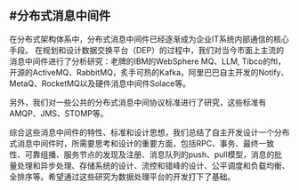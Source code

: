 #分布式消息中间件
---

在分布式架构体系中，分布式消息中间件已经逐渐成为企业IT系统内部通信的核心手段。
在规划和设计数据交换平台（DEP）的过程中，我们对当今市面上主流的消息中间件进行了分析研究：老牌的IBM的WebSphere MQ、LLM, Tibco的ftl，开源的ActiveMQ、RabbitMQ，炙手可热的Kafka，阿里巴巴自主开发的Notify、MetaQ、RocketMQ以及硬件消息中间件Solace等。

另外，我们对一些公共的分布式消息中间协议标准进行了研究，这些标准有AMQP、JMS、STOMP等。

综合这些消息中间件的特性、标准和设计思想，我们总结了自主开发设计一个分布式消息中间件时，所需要思考和设计的重要方面，包括RPC、事务、最终一致性、可靠组播、服务节点的发现及注册、消息队列的push、pull模型，消息的批量处理和异步处理、存储系统的设计、流控和错峰的设计、公平调度和负载均衡、全排序等。希望通过这些研究为数据处理平台的开发打下了基础。
